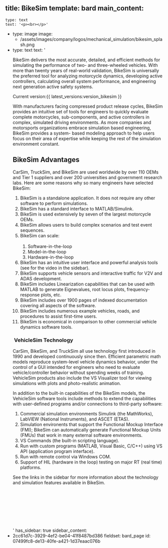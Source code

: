 title: BikeSim
template: bard
main_content:
  -
    type: text
    text: '<p><br></p>'
  -
    type: image
    image:
      - /assets/images/company/logos/mechanical_simulation/bikesim_splash.png
  -
    type: text
    text: '<p>BikeSim delivers the most accurate, detailed, and efficient methods for simulating the performance of two- and three-wheeled vehicles. With more than twenty years of real-world validation, BikeSim is universally the preferred tool for analyzing motorcycle dynamics, developing active controllers, calculating overall system performance, and engineering next generation active safety systems.</p><p>Current version:{{ latest_versions:version_bikesim }}</p><p>With manufacturers facing compressed product release cycles, BikeSim provides an intuitive set of tools for engineers to quickly evaluate complete motorcycles, sub-components, and active controllers in complex, simulated driving environments. As more companies and motorsports organizations embrace simulation based engineering, BikeSim provides a system- based modeling approach to help users focus on their area of expertise while keeping the rest of the simulation environment constant.</p><h2>BikeSim Advantages</h2><p>CarSim, TruckSim, and BikeSim are used worldwide by over 110 OEMs and Tier 1 suppliers and over 200 universities and government research labs. Here are some reasons why so many engineers have selected BikeSim:</p><ol><li>BikeSim is a standalone application. It does not require any other software to perform simulations.</li><li>BikeSim has a standard interface to MATLAB/Simulink.</li><li>BikeSim is used extensively by seven of the largest motorcycle OEMs.</li><li>BikeSim allows users to build complex scenarios and test event sequences.</li><li>BikeSim can scale:<ol><br><li>Software-in-the-loop</li><li>Model-in-the-loop</li><li>Hardware-in-the-loop</li></ol></li><li>BikeSim has an intuitive user interface and powerful analysis tools (see for the video in the sidebar).</li><li>BikeSim supports vehicle sensors and interactive traffic for V2V and ADAS development.</li><li>BikeSim includes Linearization capabilities that can be used with MATLAB to generate Eignevalues, root locus plots, frequency-response plots, etc.</li><li>BikeSim includes over 1900 pages of indexed documentation covering all aspects of the software.</li><li>BikeSim includes numerous example vehicles, roads, and procedures to assist first-time users.</li><li>BikeSim is economical in comparison to other commercial vehicle dynamics software tools.</li></ol><h3>&nbsp;VehicleSim Technology</h3><p>CarSim, BikeSim, and TruckSim all use technology first introduced in 1990 and developed continuously since then. Efficient parametric math models reproduce system-level vehicle dynamics behavior, under the control of a GUI intended for engineers who need to evaluate vehicle/controller behavior without spending weeks of training. VehicleSim products also include the VS Visualizer tool for viewing simulations with plots and photo-realistic animation.</p><p>In addition to the built-in capabilities of the BikeSim models, the VehicleSim software tools include methods to extend the capabilities with user-defined programs and/or connections to third-party software:</p><ol><li>Commercial simulation environments Simulink (the MathWorks), LabVIEW (National Instruments), and ASCET (ETAS).</li><li>Simulation environents that support the Functional Mockup Interface (FMI); BikeSim can automatically generate Functional Mockup Units (FMUs) that work in many external software environments.</li><li>VS Commands (the built-in scripting language).</li><li>Run with custom programs (MATLAB, Visual Basic, C/C++) using VS API (application program interface).</li><li>Run with remote control via Windows COM.</li><li>Support of HIL (hardware in the loop) testing on major RT (real time) platforms.</li></ol><p>See the links in the sidebar for more information about the technology and simulation features available in BikeSim.</p><h2><br></h2><p><br></p><p><br></p>'
has_sidebar: true
sidebar_content:
  - 2cc61d7c-3929-4ef2-be04-41f8487bd386
fieldset: bard_page
id: 07499fc8-de13-40fe-a421-1d37eaac076b
